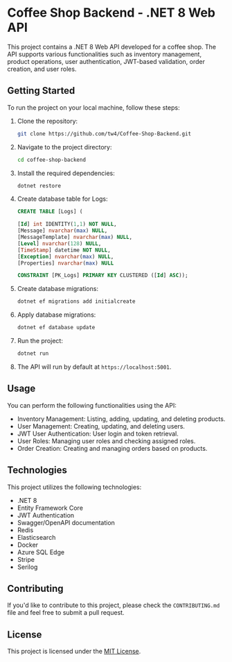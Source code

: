 # Coffee Shop Backend - .NET 8 Web API

This project contains a .NET 8 Web API developed for a coffee shop. The API supports various functionalities such as inventory management, product operations, user authentication, JWT-based validation, order creation, and user roles.

## Getting Started

To run the project on your local machine, follow these steps:

1. Clone the repository:
    ```bash
    git clone https://github.com/tw4/Coffee-Shop-Backend.git
    ```
2. Navigate to the project directory:
    ```bash
    cd coffee-shop-backend
    ```
3. Install the required dependencies:
    ```bash
    dotnet restore
    ```
4. Create database table for Logs:
    ```sql
    CREATE TABLE [Logs] (

   [Id] int IDENTITY(1,1) NOT NULL,
   [Message] nvarchar(max) NULL,
   [MessageTemplate] nvarchar(max) NULL,
   [Level] nvarchar(128) NULL,
   [TimeStamp] datetime NOT NULL,
   [Exception] nvarchar(max) NULL,
   [Properties] nvarchar(max) NULL

   CONSTRAINT [PK_Logs] PRIMARY KEY CLUSTERED ([Id] ASC));
    ```

5. Create database migrations:
    ```bash
    dotnet ef migrations add initialcreate
    ```
6. Apply database migrations:
    ```bash
    dotnet ef database update
    ```
7. Run the project:
    ```bash
    dotnet run
    ```
8. The API will run by default at `https://localhost:5001`.

## Usage

You can perform the following functionalities using the API:

- Inventory Management: Listing, adding, updating, and deleting products.
- User Management: Creating, updating, and deleting users.
- JWT User Authentication: User login and token retrieval.
- User Roles: Managing user roles and checking assigned roles.
- Order Creation: Creating and managing orders based on products.

## Technologies

This project utilizes the following technologies:

- .NET 8
- Entity Framework Core
- JWT Authentication
- Swagger/OpenAPI documentation
- Redis
- Elasticsearch
- Docker
- Azure SQL Edge
- Stripe
- Serilog

## Contributing

If you'd like to contribute to this project, please check the `CONTRIBUTING.md` file and feel free to submit a pull request.

## License

This project is licensed under the [MIT License](LICENSE).
